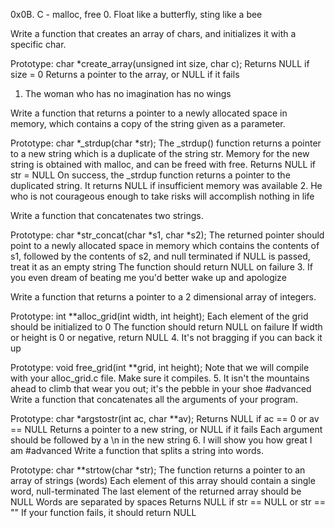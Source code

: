 0x0B.	C	-	malloc,	free
0.	Float	like	a	butterfly,	sting	like	a	bee

Write	a	function	that	creates	an	array	of	chars,	and	initializes	it	with	a	specific	char.

Prototype:	char	*create_array(unsigned	int	size,	char	c);
Returns	NULL	if	size	=	0
Returns	a	pointer	to	the	array,	or	NULL	if	it	fails
1.	The	woman	who	has	no	imagination	has	no	wings

Write	a	function	that	returns	a	pointer	to	a	newly	allocated	space	in	memory,	which	contains	a	copy	of	the	string	given	as	a	parameter.

Prototype:	char	*_strdup(char	*str);
The	_strdup()	function	returns	a	pointer	to	a	new	string	which	is	a	duplicate	of	the	string	str.	Memory	for	the	new	string	is	obtained	with	malloc,	and	can	be	freed	with	free.
Returns	NULL	if	str	=	NULL
On	success,	the	_strdup	function	returns	a	pointer	to	the	duplicated	string.	It	returns	NULL	if	insufficient	memory	was	available
2.	He	who	is	not	courageous	enough	to	take	risks	will	accomplish	nothing	in	life

Write	a	function	that	concatenates	two	strings.

Prototype:	char	*str_concat(char	*s1,	char	*s2);
The	returned	pointer	should	point	to	a	newly	allocated	space	in	memory	which	contains	the	contents	of	s1,	followed	by	the	contents	of	s2,	and	null	terminated
if	NULL	is	passed,	treat	it	as	an	empty	string
The	function	should	return	NULL	on	failure
3.	If	you	even	dream	of	beating	me	you'd	better	wake	up	and	apologize

Write	a	function	that	returns	a	pointer	to	a	2	dimensional	array	of	integers.

Prototype:	int	**alloc_grid(int	width,	int	height);
Each	element	of	the	grid	should	be	initialized	to	0
The	function	should	return	NULL	on	failure
If	width	or	height	is	0	or	negative,	return	NULL
4.	It's	not	bragging	if	you	can	back	it	up

Prototype:	void	free_grid(int	**grid,	int	height);
Note	that	we	will	compile	with	your	alloc_grid.c	file.	Make	sure	it	compiles.
5.	It	isn't	the	mountains	ahead	to	climb	that	wear	you	out;	it's	the	pebble	in	your	shoe
#advanced
Write	a	function	that	concatenates	all	the	arguments	of	your	program.

Prototype:	char	*argstostr(int	ac,	char	**av);
Returns	NULL	if	ac	==	0	or	av	==	NULL
Returns	a	pointer	to	a	new	string,	or	NULL	if	it	fails
Each	argument	should	be	followed	by	a	\n	in	the	new	string
6.	I	will	show	you	how	great	I	am
#advanced
Write	a	function	that	splits	a	string	into	words.

Prototype:	char	**strtow(char	*str);
The	function	returns	a	pointer	to	an	array	of	strings	(words)
Each	element	of	this	array	should	contain	a	single	word,	null-terminated
The	last	element	of	the	returned	array	should	be	NULL
Words	are	separated	by	spaces
Returns	NULL	if	str	==	NULL	or	str	==	""
If	your	function	fails,	it	should	return	NULL
